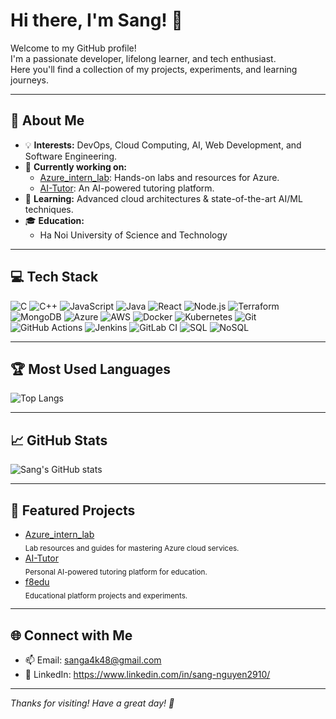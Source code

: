 # Hi there, I'm Sang! 👋

Welcome to my GitHub profile!  
I'm a passionate developer, lifelong learner, and tech enthusiast.  
Here you'll find a collection of my projects, experiments, and learning journeys.

---

## 🚀 About Me

- 💡 **Interests:** DevOps, Cloud Computing, AI,  Web Development, and Software Engineering.
- 🔭 **Currently working on:**  
  - [Azure_intern_lab](https://github.com/Sang20225664/Azure_intern_lab): Hands-on labs and resources for Azure.
  - [AI-Tutor](https://github.com/Sang20225664/AI-Tutor): An AI-powered tutoring platform.
- 🌱 **Learning:** Advanced cloud architectures & state-of-the-art AI/ML techniques.
- 🎓 **Education:**  
  - Ha Noi University of Science and Technology

---

## 💻 Tech Stack

![C](https://img.shields.io/badge/C-00599C?style=for-the-badge&logo=c&logoColor=white)
![C++](https://img.shields.io/badge/C++-00599C?style=for-the-badge&logo=c%2B%2B&logoColor=white)
![JavaScript](https://img.shields.io/badge/JavaScript-F7DF1E?style=for-the-badge&logo=javascript&logoColor=black)
![Java](https://img.shields.io/badge/Java-ED8B00?style=for-the-badge&logo=java&logoColor=white)
![React](https://img.shields.io/badge/React-61DAFB?style=for-the-badge&logo=react&logoColor=black)
![Node.js](https://img.shields.io/badge/Node.js-339933?style=for-the-badge&logo=nodedotjs&logoColor=white)
![Terraform](https://img.shields.io/badge/Terraform-623CE4?style=for-the-badge&logo=terraform&logoColor=white)
![MongoDB](https://img.shields.io/badge/MongoDB-47A248?style=for-the-badge&logo=mongodb&logoColor=white)
![Azure](https://img.shields.io/badge/Azure-0078D4?style=for-the-badge&logo=microsoftazure&logoColor=white)
![AWS](https://img.shields.io/badge/AWS-232F3E?style=for-the-badge&logo=amazonaws&logoColor=white)
![Docker](https://img.shields.io/badge/Docker-2496ED?style=for-the-badge&logo=docker&logoColor=white)
![Kubernetes](https://img.shields.io/badge/Kubernetes-326CE5?style=for-the-badge&logo=kubernetes&logoColor=white)
![Git](https://img.shields.io/badge/Git-F05032?style=for-the-badge&logo=git&logoColor=white)
![GitHub Actions](https://img.shields.io/badge/GitHub%20Actions-2088FF?style=for-the-badge&logo=githubactions&logoColor=white)
![Jenkins](https://img.shields.io/badge/Jenkins-D24939?style=for-the-badge&logo=jenkins&logoColor=white)
![GitLab CI](https://img.shields.io/badge/GitLab%20CI-FC6D26?style=for-the-badge&logo=gitlab&logoColor=white)
![SQL](https://img.shields.io/badge/SQL-4479A1?style=for-the-badge&logo=postgresql&logoColor=white)
![NoSQL](https://img.shields.io/badge/NoSQL-005571?style=for-the-badge&logo=mongodb&logoColor=white)

---

## 🏆 Most Used Languages

![Top Langs](https://github-readme-stats.vercel.app/api/top-langs/?username=Sang20225664&layout=compact&theme=radical)


---

## 📈 GitHub Stats

![Sang's GitHub stats](https://github-readme-stats.vercel.app/api?username=Sang20225664&show_icons=true&theme=radical)

---


## 📌 Featured Projects

- [Azure_intern_lab](https://github.com/Sang20225664/Azure_intern_lab)  
  <sub>Lab resources and guides for mastering Azure cloud services.</sub>
- [AI-Tutor](https://github.com/Sang20225664/AI-Tutor)  
  <sub>Personal AI-powered tutoring platform for education.</sub>
- [f8edu](https://github.com/Sang20225664/f8edu)  
  <sub>Educational platform projects and experiments.</sub>

---

## 🌐 Connect with Me

- 📫 Email: sanga4k48@gmail.com
- 💼 LinkedIn: https://www.linkedin.com/in/sang-nguyen2910/


---

_Thanks for visiting! Have a great day! 🚀_
